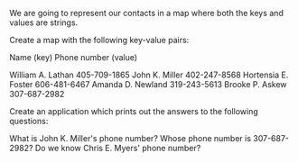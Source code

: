 We are going to represent our contacts in a map where
both the keys and values are strings.

Create a map with the following key-value pairs:

Name (key)	Phone number (value)

William A. Lathan	405-709-1865
John K. Miller	402-247-8568
Hortensia E. Foster	606-481-6467
Amanda D. Newland	319-243-5613
Brooke P. Askew	307-687-2982

Create an application which prints out the answers to the following questions:

What is John K. Miller's phone number?
Whose phone number is 307-687-2982?
Do we know Chris E. Myers' phone number?

